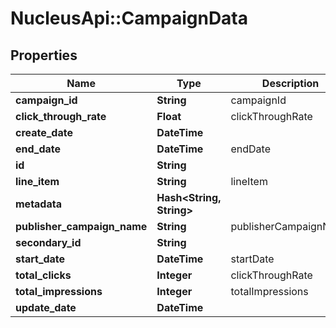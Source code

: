# NucleusApi::CampaignData

## Properties
Name | Type | Description | Notes
------------ | ------------- | ------------- | -------------
**campaign_id** | **String** | campaignId | 
**click_through_rate** | **Float** | clickThroughRate | [optional] 
**create_date** | **DateTime** |  | [optional] 
**end_date** | **DateTime** | endDate | 
**id** | **String** |  | [optional] 
**line_item** | **String** | lineItem | [optional] 
**metadata** | **Hash&lt;String, String&gt;** |  | [optional] 
**publisher_campaign_name** | **String** | publisherCampaignName | [optional] 
**secondary_id** | **String** |  | [optional] 
**start_date** | **DateTime** | startDate | 
**total_clicks** | **Integer** | clickThroughRate | [optional] 
**total_impressions** | **Integer** | totalImpressions | [optional] 
**update_date** | **DateTime** |  | [optional] 


